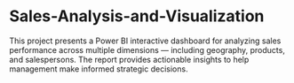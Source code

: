 # Sales-Analysis-and-Visualization
This project presents a Power BI interactive dashboard for analyzing sales performance across multiple dimensions — including geography, products, and salespersons. The report provides actionable insights to help management make informed strategic decisions.

